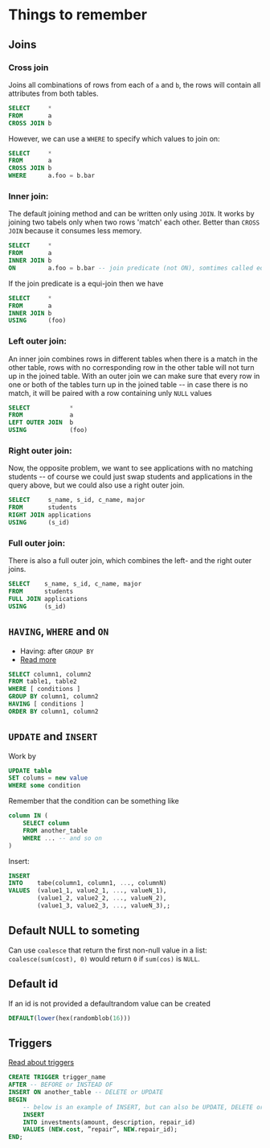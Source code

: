 # Things to remember

## Joins

### Cross join
Joins all combinations of rows from each of `a` and `b`, the rows will contain all attributes from both tables.

```sql
SELECT     * 
FROM       a
CROSS JOIN b
```

However, we can use a `WHERE` to specify which values to join on:
```sql
SELECT     * 
FROM       a
CROSS JOIN b
WHERE      a.foo = b.bar
```

### Inner join: 
The default joining method and can be written only using `JOIN`. 
It works by joining two tabels only when two rows 'match' each other. 
Better than `CROSS JOIN` because it consumes less memory.

```sql
SELECT     * 
FROM       a
INNER JOIN b
ON         a.foo = b.bar -- join predicate (not ON), somtimes called equi-join
```

If the join predicate is a equi-join then we have
```sql
SELECT     * 
FROM       a
INNER JOIN b
USING      (foo)
```

### Left outer join: 
An inner join combines rows in different tables when there is a match in the other table, rows with no corresponding row in the other table will not turn up in the joined table.
With an outer join we can make sure that every row in one or both of the tables turn up in the joined table -- in case there is no match, it will be paired with a row containing unly `NULL` values

```sql
SELECT           *
FROM             a
LEFT OUTER JOIN  b
USING            (foo)
```

### Right outer join: 
Now, the opposite problem, we want to see applications with no matching students -- of course we could just swap students and applications in the query above, but we could also use a right outer join.

```sql
SELECT     s_name, s_id, c_name, major
FROM       students
RIGHT JOIN applications 
USING      (s_id)
```

### Full outer join: 
There is also a full outer join, which combines the left- and the right outer joins.

```sql
SELECT    s_name, s_id, c_name, major
FROM      students
FULL JOIN applications 
USING     (s_id)
```

## `HAVING`, `WHERE` and `ON` 
- Having: after `GROUP BY`
- [Read more](https://www.tutorialspoint.com/difference-between-where-and-having-clause-in-sql)
```sql
SELECT column1, column2
FROM table1, table2
WHERE [ conditions ]
GROUP BY column1, column2
HAVING [ conditions ]
ORDER BY column1, column2
```


## `UPDATE` and `INSERT`
Work by
```sql
UPDATE table 
SET colums = new value 
WHERE some condition
```

Remember that the condition can be something like 
```sql
column IN (
    SELECT column
    FROM another_table
    WHERE ... -- and so on
)
```

Insert:
```sql
INSERT
INTO    tabe(column1, column1, ..., columnN)
VALUES  (value1_1, value2_1, ..., valueN_1),
        (value1_2, value2_2, ..., valueN_2),
        (value1_3, value2_3, ..., valueN_3),;
```

## Default NULL to someting
Can use `coalesce` that return the first non-null value in a list: 
`coalesce(sum(cost), 0)` would return `0` if `sum(cos)` is `NULL`.

## Default id
If an id is not provided a defaultrandom value can be created
```sql
DEFAULT(lower(hex(randomblob(16)))
```

## Triggers
[Read about triggers](https://www.sqlite.org/lang_createtrigger.html)

```sql
CREATE TRIGGER trigger_name
AFTER -- BEFORE or INSTEAD OF 
INSERT ON another_table -- DELETE or UPDATE
BEGIN 
    -- below is an example of INSERT, but can also be UPDATE, DELETE or SELECT
    INSERT
    INTO investments(amount, description, repair_id)
    VALUES (NEW.cost, ”repair”, NEW.repair_id);
END;
```
